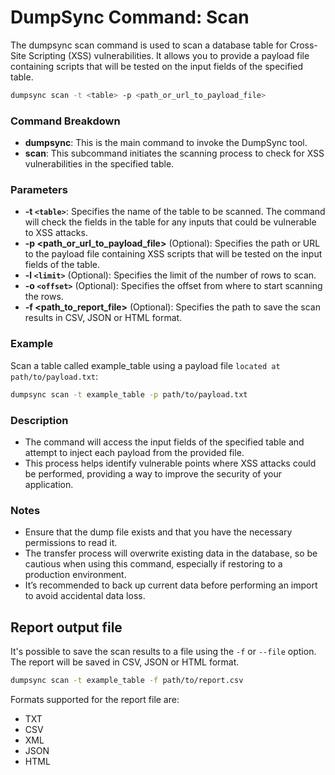 # DumpSync Command: Scan

The dumpsync scan command is used to scan a database table for Cross-Site Scripting (XSS) vulnerabilities. It allows you to provide a payload file containing scripts that will be tested on the input fields of the specified table.

```bash
dumpsync scan -t <table> -p <path_or_url_to_payload_file>
```

### Command Breakdown

- **dumpsync**: This is the main command to invoke the DumpSync tool.
- **scan**: This subcommand initiates the scanning process to check for XSS vulnerabilities in the specified table.

### Parameters

- **-t `<table>`**: Specifies the name of the table to be scanned. The command will check the fields in the table for any inputs that could be vulnerable to XSS attacks.
- **-p <path_or_url_to_payload_file>** (Optional): Specifies the path or URL to the payload file containing XSS scripts that will be tested on the input fields of the table.
- **-l `<limit>`** (Optional): Specifies the limit of the number of rows to scan.
- **-o `<offset>`** (Optional): Specifies the offset from where to start scanning the rows.
- **-f <path_to_report_file>** (Optional): Specifies the path to save the scan results in CSV, JSON or HTML format.

### Example

Scan a table called example_table using a payload file `located at path/to/payload.txt`:

```bash
dumpsync scan -t example_table -p path/to/payload.txt
```

### Description

- The command will access the input fields of the specified table and attempt to inject each payload from the provided file.
- This process helps identify vulnerable points where XSS attacks could be performed, providing a way to improve the security of your application.

### Notes

- Ensure that the dump file exists and that you have the necessary permissions to read it.
- The transfer process will overwrite existing data in the database, so be cautious when using this command, especially if restoring to a production environment.
- It’s recommended to back up current data before performing an import to avoid accidental data loss.

## Report output file

It's possible to save the scan results to a file using the `-f` or `--file` option. The report will be saved in CSV, JSON or HTML format.

```bash
dumpsync scan -t example_table -f path/to/report.csv
```

Formats supported for the report file are:

- TXT
- CSV
- XML
- JSON
- HTML
